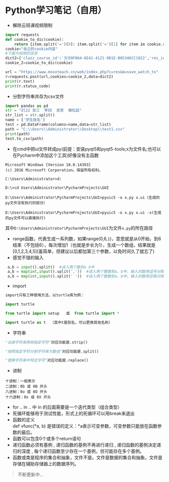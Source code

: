 Python学习笔记（自用）
=======
* 解除云班课视频限制
```python
import requests
def cookie_to_dic(cookie):
    return {item.split('=')[0]: item.split('=')[1] for item in cookie.split('; ')}
cookie="自己的cookie内容"
#下面为视频的信息
dict2={'clazz_course_id':'3C69F064-6E41-4121-981E-B05346CC1022','res_id':'C0CC6B6A-469D-4CB5-846D-5884F419BED7','watch_to':'22','duration':'22','current_watch_to':'22'}
cookie_2=cookie_to_dic(cookie)

url = "https://www.mosoteach.cn/web/index.php?c=res&m=save_watch_to"
r=requests.post(url,cookies=cookie_2,data=dict2)
print(r.text)
print(r.status_code)
```

* 分割字符串并存为csv文件
```python
import pandas as pd
str = "dl22 张三  李四  息哥  懒松鼠"
str_list = str.split()
name = ['学生姓名']
test = pd.DataFrame(columns=name,data=str_list)
path = "C:\\Users\\Administrator\\Desktop\\test1.csv"
print(path)
test.to_csv(path)

```
* 在cmd中把ui文件转成py(前提：安装pyqt5和pyqt5-tools;x为文件名;也可以在Pycharm中添加这个工具)好像没有主函数
```
Microsoft Windows [Version 10.0.14393]
(c) 2016 Microsoft Corporation。保留所有权利。

C:\Users\Administrator>d:

D:\>cd Users\Administrator\PycharmProjects\GUI

D:\Users\Administrator\PycharmProjects\GUI>pyuic5 -o x.py x.ui（生成的py文件没有执行的部分）

D:\Users\Administrator\PycharmProjects\GUI>pyuic5 -o x.py x.ui -x(生成的py文件可以直接执行)
```
其中`D:\Users\Administrator\PycharmProjects\GUI`为文件`x.py`的所在路径
* range函数，代表生成一系列数，如果range(0,6,`1`)，意思就是从0开始，到6结束（不包括6），每次增加1（也就是步长为1），生成一个数组，结果就是\[0,1,2,3,4,5\](虽简单，但建议以后都加第三个参数，以免时间久了就忘了)
* 感觉不错的输入
```python
 a,b = input().split()  #读入两个数到a b中
 a,b = map(int,input().split(','))  #读入两个整数到a，b中，输入的数用逗号分隔
 a,b = map(int,input().split(' '))  #读入两个整数到a，b中，输入的数用空格分隔
```
 * import
 ```python
 import只有三种使用方法，以turtle库为例：

import turtle

from turtle import setup   或  from turtle import *

import turtle as t  （其中t是别名，可以更换其他名称）
 ```
* 字符串
```python
"去掉字符串两侧指定字符"对应功能是.strip()

"按照指定字符分割字符串为数组"对应功能是.split()

"替换字符串中特定字符"对应功能是.replace()
```
* 进制
```
十进制：一般表示
二进制：0b 或 0B 开头
八进制：0o 或 0O 开头
十六进制：0x 或 0X 开头
```
* for .. in .. 中 in 的后面需要是一个迭代类型（组合类型）
* 死循环能够用于测试性能，形式上的死循环可以用break来退出
* 函数的定义<br>def vfunc(*a, b) 是错误的定义：*a表示可变参数，可变参数只能放在函数参数的最后。
* 函数可以包含0个或多个return语句
* 递归函数必须有基例 , 递归函数的基例不再进行递归 , 递归函数的基例决定递归的深度 , 每个递归函数至少存在一个基例，但可能存在多个基例。
* 函数或类是程序的集合和抽象，文件不是。文件是数据的集合和抽象。文件是存储在辅助存储器上的数据序列。
 >不断更新中...
